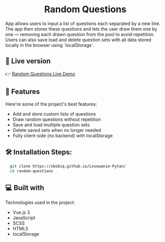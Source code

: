 <h1 align="center" id="title">Random Questions</h1>

<p id="description">App allows users to input a list of questions each separated by a new line. The app then stores these questions and lets the user draw them one by one — removing each drawn question from the pool to avoid repetition. Users can also save load and delete question sets with all data stored locally in the browser using `localStorage`.</p>

<h2>🚀 Live version</h2>

👉 [Random Questions Live Demo](https://xbobiq.github.io/Losowanie-Pytan/)

  
  
<h2>🧐 Features</h2>

Here're some of the project's best features:

*   Add and store custom lists of questions
*   Draw random questions without repetition
*   Save and load multiple question sets
*   Delete saved sets when no longer needed
*   Fully client-side (no backend) with localStorage

<h2>🛠️ Installation Steps:</h2>

```bash
  git clone https://xbobiq.github.io/Losowanie-Pytan/
  cd random-questions
```
  
<h2>💻 Built with</h2>

Technologies used in the project:

*   Vue.js 3
*   JavaScript
*   SCSS
*   HTML5
*   localStorage
